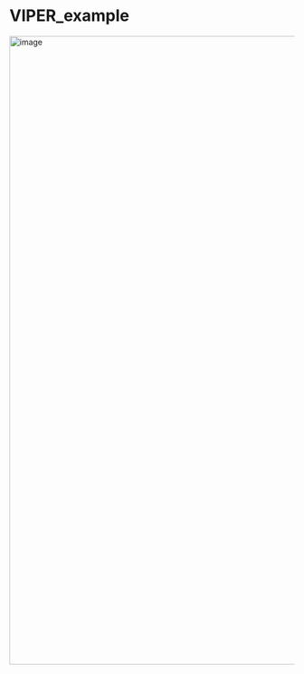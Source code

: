 # VIPER_example

<img width="1110" alt="image" src="https://user-images.githubusercontent.com/107930591/205298974-f44b9c40-7ff8-436b-96df-f7a923f54b6e.png">
